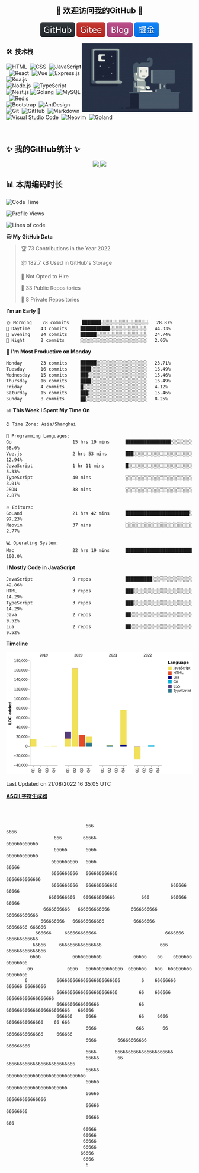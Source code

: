 <h2 align="center">👋 欢迎访问我的GitHub 👋</h2>
<p align="center">
  <a href="https://github.com/DivinerSun"><img src="./img/github.svg" alt="GitHub"></a>
  <a href="https://gitee.com/DivinerSun"><img src="./img/gitee.svg" alt="Gitee"></a>
  <a href="https://www.diviner.site/"><img src="./img/blog.svg" alt="Blog"></a>
  <a href="https://juejin.cn/user/2823970167205341"><img src="./img/juejin.svg" alt="掘金"></a>
</p>

<img alt="Night Coding" src="https://raw.githubusercontent.com/AVS1508/AVS1508/master/assets/Night-Coding.gif" align="right"/>

### 🛠 &nbsp;技术栈

![HTML](https://img.shields.io/badge/-HTML-05122A?style=flat&logo=HTML5)&nbsp;
![CSS](https://img.shields.io/badge/-CSS-05122A?style=flat&logo=CSS3&logoColor=1572B6)&nbsp;
![JavaScript](https://img.shields.io/badge/-JavaScript-05122A?style=flat&logo=javascript)&nbsp;
![React](https://img.shields.io/badge/-React-05122A?style=flat&logo=react)&nbsp;
![Vue](https://img.shields.io/badge/-Vue-05122A?style=flat&logo=vue.js)
![Express.js](https://img.shields.io/badge/-Express.js-05122A?style=flat&logo=express)&nbsp;
![Koa.js](https://img.shields.io/badge/-Koa.js-05122A?style=flat&logo=koa)&nbsp;\
![Node.js](https://img.shields.io/badge/-Node.js-05122A?style=flat&logo=node.js)&nbsp;
![TypeScript](https://img.shields.io/badge/-TypeScript-05122A?style=flat&logo=typescript)&nbsp;
![Nest.js](https://img.shields.io/badge/-Nest.js-05122A?style=flat&logo=nestjs&logoColor=ce3951)
![Golang](https://img.shields.io/badge/-Go-05122A?style=flat&logo=go)&nbsp;
![MySQL](https://img.shields.io/badge/-MySQL-05122A?style=flat&logo=mysql)&nbsp;
![Redis](https://img.shields.io/badge/-Redis-05122A?style=flat&logo=redis)&nbsp;\
![Bootstrap](https://img.shields.io/badge/-Bootstrap-05122A?style=flat&logo=bootstrap&logoColor=563D7C)&nbsp;
![AntDesign](https://img.shields.io/badge/-AntDesign-05122A?style=flat&logo=antdesign&logoColor=e35259)&nbsp;
![Git](https://img.shields.io/badge/-Git-05122A?style=flat&logo=git)&nbsp;
![GitHub](https://img.shields.io/badge/-GitHub-05122A?style=flat&logo=github)&nbsp;
![Markdown](https://img.shields.io/badge/-Markdown-05122A?style=flat&logo=markdown)\
![Visual Studio Code](https://img.shields.io/badge/-Visual%20Studio%20Code-05122A?style=flat&logo=visual-studio-code&logoColor=007ACC)&nbsp;
![Neovim](https://img.shields.io/badge/-Neovim-05122A?style=flat&logo=neovim)&nbsp;
![Goland](https://img.shields.io/badge/-Goland-05122A?style=flat&logo=goland)&nbsp;


<br>
<h2>✨ 我的GitHub统计 ✨</h2>

<p align="center">
  <a href="https://github.com/DivinerSun">
    <img height="180em" src="https://github-readme-stats.vercel.app/api?username=DivinerSun&show_icons=true&theme=cobalt&include_all_commits=true&count_private=true"/>
    <img height="180em" src="https://github-readme-stats-eight-theta.vercel.app/api/top-langs/?username=DivinerSun&layout=compact&langs_count=8&theme=cobalt"/>
  </a>
</p>

<!--
[![DivinerSun✨'s github stats](https://github-readme-stats.vercel.app/api?username=DivinerSun&show_icons=true&theme=cobalt)](https://github.com/anuraghazra/github-readme-stats)
-->

## 📊 本周编码时长

<!--START_SECTION:waka-->
![Code Time](http://img.shields.io/badge/Code%20Time-2%2C905%20hrs%2052%20mins-blue)

![Profile Views](http://img.shields.io/badge/Profile%20Views-5-blue)

![Lines of code](https://img.shields.io/badge/From%20Hello%20World%20I%27ve%20Written-309%20Thousand%20lines%20of%20code-blue)

**🐱 My GitHub Data** 

> 🏆 73 Contributions in the Year 2022
 > 
> 📦 182.7 kB Used in GitHub's Storage 
 > 
> 🚫 Not Opted to Hire
 > 
> 📜 33 Public Repositories 
 > 
> 🔑 8 Private Repositories  
 > 
**I'm an Early 🐤** 

```text
🌞 Morning    28 commits     ███████░░░░░░░░░░░░░░░░░░   28.87% 
🌆 Daytime    43 commits     ███████████░░░░░░░░░░░░░░   44.33% 
🌃 Evening    24 commits     ██████░░░░░░░░░░░░░░░░░░░   24.74% 
🌙 Night      2 commits      ░░░░░░░░░░░░░░░░░░░░░░░░░   2.06%

```
📅 **I'm Most Productive on Monday** 

```text
Monday       23 commits     ██████░░░░░░░░░░░░░░░░░░░   23.71% 
Tuesday      16 commits     ████░░░░░░░░░░░░░░░░░░░░░   16.49% 
Wednesday    15 commits     ███░░░░░░░░░░░░░░░░░░░░░░   15.46% 
Thursday     16 commits     ████░░░░░░░░░░░░░░░░░░░░░   16.49% 
Friday       4 commits      █░░░░░░░░░░░░░░░░░░░░░░░░   4.12% 
Saturday     15 commits     ███░░░░░░░░░░░░░░░░░░░░░░   15.46% 
Sunday       8 commits      ██░░░░░░░░░░░░░░░░░░░░░░░   8.25%

```


📊 **This Week I Spent My Time On** 

```text
⌚︎ Time Zone: Asia/Shanghai

💬 Programming Languages: 
Go                       15 hrs 19 mins      █████████████████░░░░░░░░   68.6% 
Vue.js                   2 hrs 53 mins       ███░░░░░░░░░░░░░░░░░░░░░░   12.94% 
JavaScript               1 hr 11 mins        █░░░░░░░░░░░░░░░░░░░░░░░░   5.33% 
TypeScript               40 mins             ░░░░░░░░░░░░░░░░░░░░░░░░░   3.01% 
JSON                     38 mins             ░░░░░░░░░░░░░░░░░░░░░░░░░   2.87%

🔥 Editors: 
GoLand                   21 hrs 42 mins      ████████████████████████░   97.23% 
Neovim                   37 mins             ░░░░░░░░░░░░░░░░░░░░░░░░░   2.77%

💻 Operating System: 
Mac                      22 hrs 19 mins      █████████████████████████   100.0%

```

**I Mostly Code in JavaScript** 

```text
JavaScript               9 repos             ██████████░░░░░░░░░░░░░░░   42.86% 
HTML                     3 repos             ███░░░░░░░░░░░░░░░░░░░░░░   14.29% 
TypeScript               3 repos             ███░░░░░░░░░░░░░░░░░░░░░░   14.29% 
Java                     2 repos             ██░░░░░░░░░░░░░░░░░░░░░░░   9.52% 
Lua                      2 repos             ██░░░░░░░░░░░░░░░░░░░░░░░   9.52%

```


**Timeline**

![Chart not found](https://raw.githubusercontent.com/DivinerSun/DivinerSun/main/charts/bar_graph.png) 


 Last Updated on 21/08/2022 16:35:05 UTC
<!--END_SECTION:waka-->

<!--

## 💗 推荐项目

[![ReadMe Card](https://github-readme-stats.vercel.app/api/pin/?username=ProphetTechnology&repo=nest-admin&theme=cobalt)](https://github.com/anuraghazra/github-readme-stats)

-->

**[ASCII 字符生成器](https://www.bootschool.net/ascii)**

```



                              666                                   6666
                  666        66666                            666666666666
                  66666       6666                           666666666666
                 6666666666   6666                                66666
                 6666666666   666666666666                      6666666666666
                 6666666666   666666666666                    666666    66666
                6666666666   666666666666          666        666666  66666
              6666666666   666666666666        6666666666     666666666666
             666666666   666666666666           66666666       66666666 666666
           666666     666666666666                          6666666 666666666666
          66666     6666666666666666                      666    666666666666666
         6666            66666666666            66666    66    6666666   66666666
        66             6666   66666666666666  6666666   666  666666666   66666666
       6           666666666666666666666666        6    66666666  666666 66666666
                   66666666666666666666666        66    666666 666666666666666666
                   6666666666666666               66    666666666666666666666666   666666
                   666666     6666                66     6666    66666666666666    66 666
                              6666               666       66   66666666666666     666666
                              6666        66666666666            666666666
                              6666       6666666666666666666666
                              66666       66       66666666666666666666666666
                              66666                        666666666666666666666666666666
                              66666                             66666666666666666666666
                              66666                                 666666666666666
                              66666                                     66666666
                              66666                                        666
                             66666
                             66666
                             66666
                             66666
                            66666
                             6666
                              6

```
